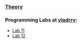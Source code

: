 ### [Theory](https://onedrive.live.com/?authkey=%21ABDILTvC95aeZos&cid=8CC11272D03118CF&id=8CC11272D03118CF%2111065&parId=8CC11272D03118CF%2110274&o=OneUp)

### Programming Labs at [vladrrv](https://github.com/vladrrv):
- [Lab 11](https://github.com/vladrrv/BSU-Computer-Networks/tree/master/Lab11)
- [Lab 12](https://github.com/vladrrv/BSU-Computer-Networks/tree/master/Lab12)
